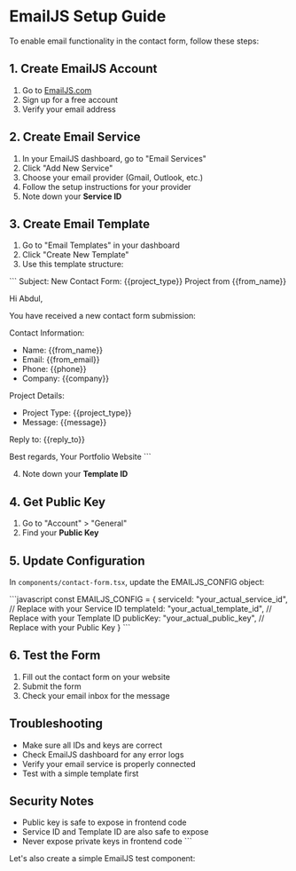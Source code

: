 # EmailJS Setup Guide

To enable email functionality in the contact form, follow these steps:

## 1. Create EmailJS Account
1. Go to [EmailJS.com](https://www.emailjs.com/)
2. Sign up for a free account
3. Verify your email address

## 2. Create Email Service
1. In your EmailJS dashboard, go to "Email Services"
2. Click "Add New Service"
3. Choose your email provider (Gmail, Outlook, etc.)
4. Follow the setup instructions for your provider
5. Note down your **Service ID**

## 3. Create Email Template
1. Go to "Email Templates" in your dashboard
2. Click "Create New Template"
3. Use this template structure:

\`\`\`
Subject: New Contact Form: {{project_type}} Project from {{from_name}}

Hi Abdul,

You have received a new contact form submission:

Contact Information:
- Name: {{from_name}}
- Email: {{from_email}}
- Phone: {{phone}}
- Company: {{company}}

Project Details:
- Project Type: {{project_type}}
- Message: {{message}}

Reply to: {{reply_to}}

Best regards,
Your Portfolio Website
\`\`\`

4. Note down your **Template ID**

## 4. Get Public Key
1. Go to "Account" > "General"
2. Find your **Public Key**

## 5. Update Configuration
In `components/contact-form.tsx`, update the EMAILJS_CONFIG object:

\`\`\`javascript
const EMAILJS_CONFIG = {
  serviceId: "your_actual_service_id",     // Replace with your Service ID
  templateId: "your_actual_template_id",   // Replace with your Template ID
  publicKey: "your_actual_public_key",     // Replace with your Public Key
}
\`\`\`

## 6. Test the Form
1. Fill out the contact form on your website
2. Submit the form
3. Check your email inbox for the message

## Troubleshooting
- Make sure all IDs and keys are correct
- Check EmailJS dashboard for any error logs
- Verify your email service is properly connected
- Test with a simple template first

## Security Notes
- Public key is safe to expose in frontend code
- Service ID and Template ID are also safe to expose
- Never expose private keys in frontend code
\`\`\`

Let's also create a simple EmailJS test component:
